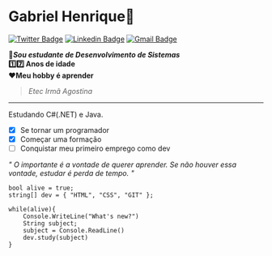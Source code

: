 # Gabriel Henrique:eyes:
[![Twitter Badge](https://img.shields.io/badge/-@gabedgd-00acee?style=flat-square&labelColor=00aacee&logo=twitter&logoColor=white&link=https://twitter.com/GabeDGD)](https://twitter.com/GabeDGD) [![Linkedin Badge](https://img.shields.io/badge/-Gabriel%20Henrique-0e76a8?style=flat-square&logo=Linkedin&logoColor=white&link=https://www.linkedin.com/in/gabriel-dev13/)](https://www.linkedin.com/in/gabriel-dev13/) [![Gmail Badge](https://img.shields.io/badge/-gabe.dev@icloud.com-db4a39?style=flat-square&logo=Gmail&logoColor=white&link=mailto:gabe.dev@icloud.com)](mailto:gabe.dev@icloud.com)

**:space_invader:_Sou estudante de Desenvolvimento de Sistemas_**  
**:one::seven: Anos de idade**  
**:heart:Meu hobby é aprender** 
> _Etec Irmã Agostina_

***

Estudando C#(.NET) e Java.

- [x] Se tornar um programador
- [x] Começar uma formação
- [ ] Conquistar meu primeiro emprego como dev

_" O importante é a vontade de querer aprender. Se não houver essa vontade, estudar é perda de tempo. "_ 

```
bool alive = true;
string[] dev = { "HTML", "CSS", "GIT" };

while(alive){
    Console.WriteLine("What's new?")
    String subject;
    subject = Console.ReadLine()
    dev.study(subject)
}
```
